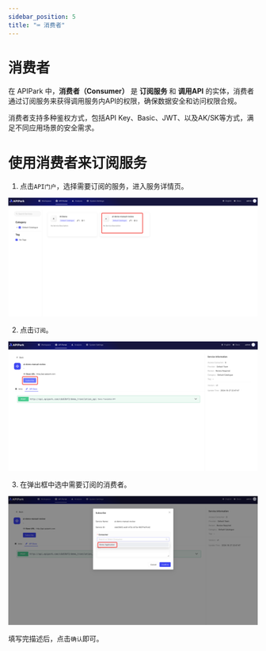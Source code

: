 ```yaml
---
sidebar_position: 5
title: "⌨️ 消费者"
---
```


# 消费者

在 APIPark 中，**消费者（Consumer）** 是 **订阅服务** 和 **调用API** 的实体，消费者通过订阅服务来获得调用服务内API的权限，确保数据安全和访问权限合规。

消费者支持多种鉴权方式，包括API Key、Basic、JWT、以及AK/SK等方式，满足不同应用场景的安全需求。


# 使用消费者来订阅服务

1. 点击`API门户`，选择需要订阅的服务，进入服务详情页。

![](images/2024-10-27/aa875251853d90b43778e61d3981058f5856f149850524523021ca8a7c9d50a9.png)

2. 点击`订阅`。

![](images/2024-10-27/7f7da8bc8d6a7247f512f7a5df1b47e2da898fedd949ccc6acfabb94f6ec1190.png)  

3. 在弹出框中选中需要订阅的消费者。

![](images/2024-10-27/59841c124aff1a9d7d7e63f8adb53f1017123f413e5fda631382a8d177e819b7.png)  

填写完描述后，点击`确认`即可。
